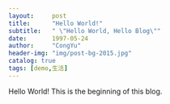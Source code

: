 ```yaml
---
layout:     post
title:      "Hello World!"
subtitle:   " \"Hello World, Hello Blog\""
date:       1997-05-24
author:     "CongYu"
header-img: "img/post-bg-2015.jpg"
catalog: true
tags: [demo,生活]
---
```


Hello World! This is the beginning of this blog.
